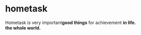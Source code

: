# hometask
Hometask is very important**good things** for achievement <b>
in life.
<br>
the whole world.


